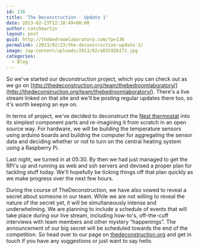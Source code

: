 ```yaml
---
id: 136
title: 'The Deconstruction - Update 1'
date: 2013-02-23T12:10:49+00:00
author: catchmartin
layout: post
guid: http://thebedroomlaboratory.com/?p=136
permalink: /2013/02/23/the-deconstruction-update-1/
image: /wp-content/uploads/2013/02/aDSC026171.jpg
categories:
  - Blog
---
```

So we've started our deconstruction project, which you can check out as we go on [http://thedeconstruction.org/team/thebedroomlaboratory/](http://thedeconstruction.org/team/thebedroomlaboratory/). There's a live stream linked on that site and we'll be posting regular updates there too, so it's worth keeping an eye on.

In terms of project, we've decided to deconstruct the [Nest thermostat](http://www.nest.com/) into its simplest component parts and re-imagining it from scratch in an open source way. For hardware, we will be building the temperature sensors using arduino boards and building the computer for aggregating the sensor data and deciding whether or not to turn on the central heating system using a Raspberry Pi.

Last night, we turned in at 05:30. By then we had just managed to get the RPi's up and running as web and ssh servers and devised a proper plan for tackling stuff today. We'll hopefully be ticking things off that plan quickly as we make progress over the next few hours.

During the course of TheDeconstruction, we have also vowed to reveal a secret about someone in our team. While we are not willing to reveal the nature of the secret yet, it will be simultaneously intense and underwhelming. We are planning to include a schedule of events that will take place during our live stream, including how-to's, off-the-cuff interviews with team members and other mystery &#8220;happenings&#8221;. The announcement of our big secret will be scheduled towards the end of the competition. So head over to our page on [thedeconstruction.org](http://thedeconstruction.org/team/thebedroomlaboratory/) and get in touch if you have any suggestions or just want to say hello.